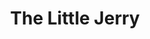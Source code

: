 ---
title: 'The Little Jerry'
episode: 11
pc: 811
written: Jennifer Crittenden
directed: Andy Ackerman
aired: January 9, 1997
imdb: 'http://www.imdb.com/title/tt0697724/'
wiki: 'https://en.wikipedia.org/wiki/The_Little_Jerry'
taxonomy:
    category:
        - episode
---